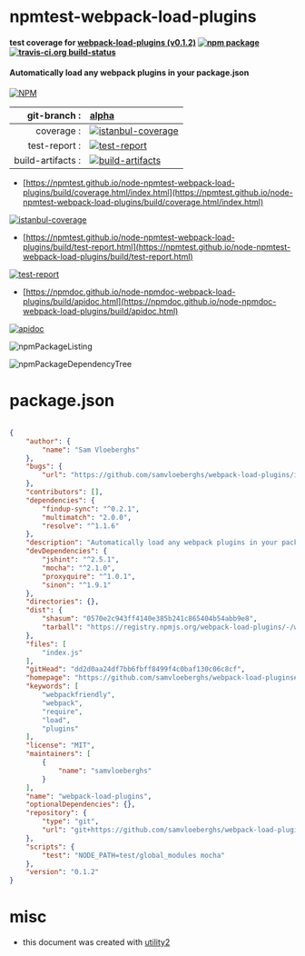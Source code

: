 # npmtest-webpack-load-plugins

#### test coverage for  [webpack-load-plugins (v0.1.2)](https://github.com/samvloeberghs/webpack-load-plugins#readme)  [![npm package](https://img.shields.io/npm/v/npmtest-webpack-load-plugins.svg?style=flat-square)](https://www.npmjs.org/package/npmtest-webpack-load-plugins) [![travis-ci.org build-status](https://api.travis-ci.org/npmtest/node-npmtest-webpack-load-plugins.svg)](https://travis-ci.org/npmtest/node-npmtest-webpack-load-plugins)

#### Automatically load any webpack plugins in your package.json

[![NPM](https://nodei.co/npm/webpack-load-plugins.png?downloads=true&downloadRank=true&stars=true)](https://www.npmjs.com/package/webpack-load-plugins)

| git-branch : | [alpha](https://github.com/npmtest/node-npmtest-webpack-load-plugins/tree/alpha)|
|--:|:--|
| coverage : | [![istanbul-coverage](https://npmtest.github.io/node-npmtest-webpack-load-plugins/build/coverage.badge.svg)](https://npmtest.github.io/node-npmtest-webpack-load-plugins/build/coverage.html/index.html)|
| test-report : | [![test-report](https://npmtest.github.io/node-npmtest-webpack-load-plugins/build/test-report.badge.svg)](https://npmtest.github.io/node-npmtest-webpack-load-plugins/build/test-report.html)|
| build-artifacts : | [![build-artifacts](https://npmtest.github.io/node-npmtest-webpack-load-plugins/glyphicons_144_folder_open.png)](https://github.com/npmtest/node-npmtest-webpack-load-plugins/tree/gh-pages/build)|

- [https://npmtest.github.io/node-npmtest-webpack-load-plugins/build/coverage.html/index.html](https://npmtest.github.io/node-npmtest-webpack-load-plugins/build/coverage.html/index.html)

[![istanbul-coverage](https://npmtest.github.io/node-npmtest-webpack-load-plugins/build/screenCapture.buildCi.browser.%252Ftmp%252Fbuild%252Fcoverage.lib.html.png)](https://npmtest.github.io/node-npmtest-webpack-load-plugins/build/coverage.html/index.html)

- [https://npmtest.github.io/node-npmtest-webpack-load-plugins/build/test-report.html](https://npmtest.github.io/node-npmtest-webpack-load-plugins/build/test-report.html)

[![test-report](https://npmtest.github.io/node-npmtest-webpack-load-plugins/build/screenCapture.buildCi.browser.%252Ftmp%252Fbuild%252Ftest-report.html.png)](https://npmtest.github.io/node-npmtest-webpack-load-plugins/build/test-report.html)

- [https://npmdoc.github.io/node-npmdoc-webpack-load-plugins/build/apidoc.html](https://npmdoc.github.io/node-npmdoc-webpack-load-plugins/build/apidoc.html)

[![apidoc](https://npmdoc.github.io/node-npmdoc-webpack-load-plugins/build/screenCapture.buildCi.browser.%252Ftmp%252Fbuild%252Fapidoc.html.png)](https://npmdoc.github.io/node-npmdoc-webpack-load-plugins/build/apidoc.html)

![npmPackageListing](https://npmtest.github.io/node-npmtest-webpack-load-plugins/build/screenCapture.npmPackageListing.svg)

![npmPackageDependencyTree](https://npmtest.github.io/node-npmtest-webpack-load-plugins/build/screenCapture.npmPackageDependencyTree.svg)



# package.json

```json

{
    "author": {
        "name": "Sam Vloeberghs"
    },
    "bugs": {
        "url": "https://github.com/samvloeberghs/webpack-load-plugins/issues"
    },
    "contributors": [],
    "dependencies": {
        "findup-sync": "^0.2.1",
        "multimatch": "2.0.0",
        "resolve": "^1.1.6"
    },
    "description": "Automatically load any webpack plugins in your package.json",
    "devDependencies": {
        "jshint": "^2.5.1",
        "mocha": "^2.1.0",
        "proxyquire": "^1.0.1",
        "sinon": "^1.9.1"
    },
    "directories": {},
    "dist": {
        "shasum": "0570e2c943ff4140e385b241c865404b54abb9e8",
        "tarball": "https://registry.npmjs.org/webpack-load-plugins/-/webpack-load-plugins-0.1.2.tgz"
    },
    "files": [
        "index.js"
    ],
    "gitHead": "dd2d0aa24df7bb6fbff8499f4c0baf130c06c8cf",
    "homepage": "https://github.com/samvloeberghs/webpack-load-plugins#readme",
    "keywords": [
        "webpackfriendly",
        "webpack",
        "require",
        "load",
        "plugins"
    ],
    "license": "MIT",
    "maintainers": [
        {
            "name": "samvloeberghs"
        }
    ],
    "name": "webpack-load-plugins",
    "optionalDependencies": {},
    "repository": {
        "type": "git",
        "url": "git+https://github.com/samvloeberghs/webpack-load-plugins.git"
    },
    "scripts": {
        "test": "NODE_PATH=test/global_modules mocha"
    },
    "version": "0.1.2"
}
```



# misc
- this document was created with [utility2](https://github.com/kaizhu256/node-utility2)
